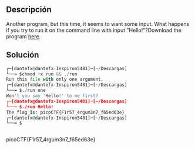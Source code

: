 ## Descripción
Another program, but this time, it seems to want some input. What happens if you try to run it on the command line with input "Hello!"?Download the program [here](https://artifacts.picoctf.net/c/353/run).
## Solución

``` python
┌─[dantefx@dantefx-Inspiron5481]─[~/Descargas]
└──╼ $chmod +x run && ./run
Run this file with only one argument.
┌─[dantefx@dantefx-Inspiron5481]─[~/Descargas]
└──╼ $./run one
Won't you say 'Hello!' to me first?
┌─[dantefx@dantefx-Inspiron5481]─[~/Descargas]
└──╼ $./run Hello!
The flag is: picoCTF{F1r57_4rgum3n7_f65ed63e}
┌─[dantefx@dantefx-Inspiron5481]─[~/Descargas]
└──╼ $



```
picoCTF{F1r57_4rgum3n7_f65ed63e}